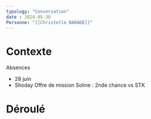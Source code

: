 ```yaml
---
typology: "Conversation"
date : 2024-05-30
Personne: "[[Christelle BARADÉ]]"
---
```

# Contexte

Absences
- 28 juin
- Shoday
Offre de mission 
Soline : 2nde chance vs STK
# Déroulé
